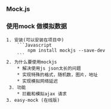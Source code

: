 ### Mock.js

### 使用mock 做模拟数据 
	1. 安装(可以安装在项目中)
		```Javascript
			npm install mockjs --save-dev
		```
	2. 为什么要使用mockjs
		* 解决使用js json太长的问题
		* 实现特殊的格式，随机数，图片，地址
		* 实现模拟网络延迟
	 3. 功能
	 	* 拦截和模拟ajax 请求
	3. easy-mock (在线版)

